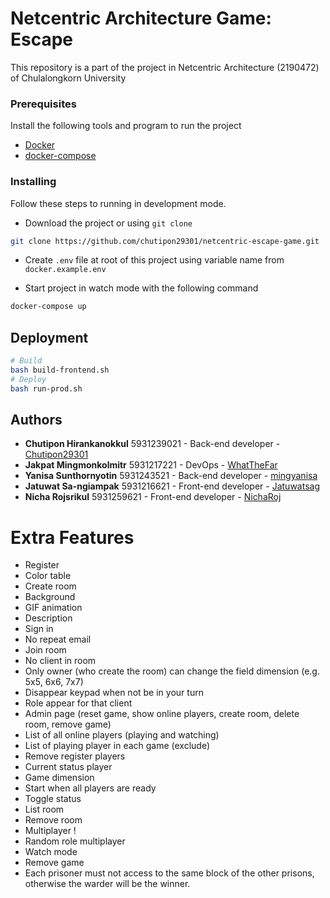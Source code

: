 # Netcentric Architecture Game: Escape

This repository is a part of the project in Netcentric Architecture (2190472) of Chulalongkorn University

### Prerequisites

Install the following tools and program to run the project

- [Docker](https://docs.docker.com/install/)
- [docker-compose](https://docs.docker.com/compose/install/)

### Installing

Follow these steps to running in development mode.

- Download the project or using `git clone`
```sh
git clone https://github.com/chutipon29301/netcentric-escape-game.git
```

- Create `.env` file at root of this project using variable name from `docker.example.env`


- Start project in watch mode with the following command
```sh
docker-compose up
```

## Deployment

```sh
# Build
bash build-frontend.sh
# Deploy
bash run-prod.sh
```

## Authors

* **Chutipon Hirankanokkul** 5931239021 - Back-end developer - [Chutipon29301](https://github.com/chutipon29301)
* **Jakpat Mingmonkolmitr** 5931217221 - DevOps - [WhatTheFar](https://github.com/WhatTheFar)
* **Yanisa Sunthornyotin** 5931243521 - Back-end developer - [mingyanisa](https://github.com/mingyanisa)
* **Jatuwat Sa-ngiampak** 5931216621 - Front-end developer - [Jatuwatsag](https://github.com/Jatuwatsag)
* **Nicha Rojsrikul** 5931259621 - Front-end developer - [NichaRoj](https://github.com/NichaRoj)

# Extra Features
      
* Register
* Color table    
* Create room  
* Background
* GIF animation   
* Description
* Sign in
* No repeat email   
* Join room
* No client in room
* Only owner (who create the room) can change the field dimension (e.g. 5x5, 6x6, 7x7)
* Disappear keypad when not be in your turn
* Role appear for that client
* Admin page (reset game, show online players, create room, delete room, remove game)
* List of all online players (playing and watching)
* List of playing player in each game (exclude)
* Remove register players
* Current status player
* Game dimension
* Start when all players are ready 
* Toggle status
* List room
* Remove room
* Multiplayer !
* Random role multiplayer
* Watch mode
* Remove game
* Each prisoner must not access to the same block of the other prisons, otherwise the warder will be the winner.
